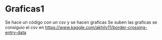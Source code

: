 # Graficas1
Se hace un código con un csv y se hacen graficas
Se suben las graficas
 se consiguio el csv en https://www.kaggle.com/akhilv11/border-crossing-entry-data
